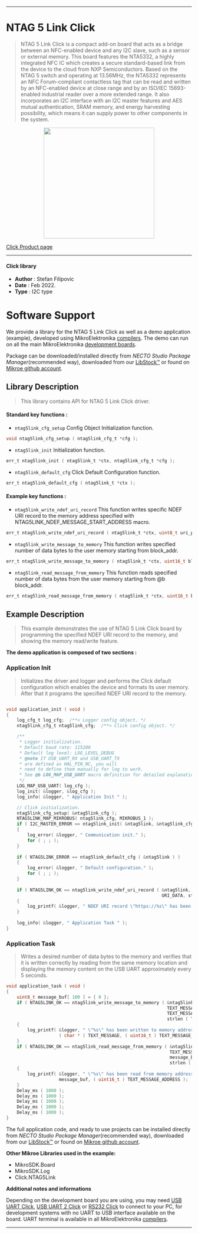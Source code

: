 
---
# NTAG 5 Link Click

> NTAG 5 Link Click is a compact add-on board that acts as a bridge between an NFC-enabled device and any I2C slave, such as a sensor or external memory. This board features the NTA5332, a highly integrated NFC IC which creates a secure standard-based link from the device to the cloud from NXP Semiconductors. Based on the NTAG 5 switch and operating at 13.56MHz, the NTA5332 represents an NFC Forum-compliant contactless tag that can be read and written by an NFC-enabled device at close range and by an ISO/IEC 15693-enabled industrial reader over a more extended range. It also incorporates an I2C interface with an I2C master features and AES mutual authentication, SRAM memory, and energy harvesting possibility, which means it can supply power to other components in the system.

<p align="center">
  <img src="https://download.mikroe.com/images/click_for_ide/ntag5link_click.png" height=300px>
</p>

[Click Product page](https://www.mikroe.com/ntag-5-link-click)

---


#### Click library

- **Author**        : Stefan Filipovic
- **Date**          : Feb 2022.
- **Type**          : I2C type


# Software Support

We provide a library for the NTAG 5 Link Click
as well as a demo application (example), developed using MikroElektronika
[compilers](https://www.mikroe.com/necto-studio).
The demo can run on all the main MikroElektronika [development boards](https://www.mikroe.com/development-boards).

Package can be downloaded/installed directly from *NECTO Studio Package Manager*(recommended way), downloaded from our [LibStock&trade;](https://libstock.mikroe.com) or found on [Mikroe github account](https://github.com/MikroElektronika/mikrosdk_click_v2/tree/master/clicks).

## Library Description

> This library contains API for NTAG 5 Link Click driver.

#### Standard key functions :

- `ntag5link_cfg_setup` Config Object Initialization function.
```c
void ntag5link_cfg_setup ( ntag5link_cfg_t *cfg );
```

- `ntag5link_init` Initialization function.
```c
err_t ntag5link_init ( ntag5link_t *ctx, ntag5link_cfg_t *cfg );
```

- `ntag5link_default_cfg` Click Default Configuration function.
```c
err_t ntag5link_default_cfg ( ntag5link_t *ctx );
```

#### Example key functions :

- `ntag5link_write_ndef_uri_record` This function writes specific NDEF URI record to the memory address specified with NTAG5LINK_NDEF_MESSAGE_START_ADDRESS macro.
```c
err_t ntag5link_write_ndef_uri_record ( ntag5link_t *ctx, uint8_t uri_prefix, uint8_t *uri_data, uint8_t data_len );
```

- `ntag5link_write_message_to_memory` This function writes specified number of data bytes to the user memory starting from block_addr.
```c
err_t ntag5link_write_message_to_memory ( ntag5link_t *ctx, uint16_t block_addr, uint8_t *message, uint16_t message_len );
```

- `ntag5link_read_message_from_memory` This function reads specified number of data bytes from the user memory starting from @b block_addr.
```c
err_t ntag5link_read_message_from_memory ( ntag5link_t *ctx, uint16_t block_addr, uint8_t *message, uint16_t message_len );
```

## Example Description

> This example demonstrates the use of NTAG 5 Link Click board by programming the specified NDEF URI record to the memory, and showing the memory read/write feature.

**The demo application is composed of two sections :**

### Application Init

> Initializes the driver and logger and performs the Click default configuration which 
enables the device and formats its user memory. After that it programs the specified NDEF URI record to the memory.

```c

void application_init ( void )
{
    log_cfg_t log_cfg;  /**< Logger config object. */
    ntag5link_cfg_t ntag5link_cfg;  /**< Click config object. */

    /** 
     * Logger initialization.
     * Default baud rate: 115200
     * Default log level: LOG_LEVEL_DEBUG
     * @note If USB_UART_RX and USB_UART_TX 
     * are defined as HAL_PIN_NC, you will 
     * need to define them manually for log to work. 
     * See @b LOG_MAP_USB_UART macro definition for detailed explanation.
     */
    LOG_MAP_USB_UART( log_cfg );
    log_init( &logger, &log_cfg );
    log_info( &logger, " Application Init " );

    // Click initialization.
    ntag5link_cfg_setup( &ntag5link_cfg );
    NTAG5LINK_MAP_MIKROBUS( ntag5link_cfg, MIKROBUS_1 );
    if ( I2C_MASTER_ERROR == ntag5link_init( &ntag5link, &ntag5link_cfg ) ) 
    {
        log_error( &logger, " Communication init." );
        for ( ; ; );
    }
    
    if ( NTAG5LINK_ERROR == ntag5link_default_cfg ( &ntag5link ) )
    {
        log_error( &logger, " Default configuration." );
        for ( ; ; );
    }
    
    if ( NTAG5LINK_OK == ntag5link_write_ndef_uri_record ( &ntag5link, NTAG5LINK_URI_PREFIX_4, 
                                                           URI_DATA, strlen ( URI_DATA ) ) )
    {
        log_printf( &logger, " NDEF URI record \"https://%s\" has been written\r\n", ( char * ) URI_DATA );
    }
    
    log_info( &logger, " Application Task " );
}

```

### Application Task

> Writes a desired number of data bytes to the memory and verifies that it is written 
correctly by reading from the same memory location and displaying the memory content 
on the USB UART approximately every 5 seconds.

```c
void application_task ( void )
{
    uint8_t message_buf[ 100 ] = { 0 };
    if ( NTAG5LINK_OK == ntag5link_write_message_to_memory ( &ntag5link, 
                                                             TEXT_MESSAGE_ADDRESS, 
                                                             TEXT_MESSAGE, 
                                                             strlen ( TEXT_MESSAGE ) ) )
    {
        log_printf( &logger, " \"%s\" has been written to memory address 0x%.4X \r\n", 
                    ( char * ) TEXT_MESSAGE, ( uint16_t ) TEXT_MESSAGE_ADDRESS );
    }
    if ( NTAG5LINK_OK == ntag5link_read_message_from_memory ( &ntag5link, 
                                                              TEXT_MESSAGE_ADDRESS, 
                                                              message_buf, 
                                                              strlen ( TEXT_MESSAGE ) ) )
    {
        log_printf( &logger, " \"%s\" has been read from memory address 0x%.4X \r\n\n", 
                    message_buf, ( uint16_t ) TEXT_MESSAGE_ADDRESS );
    }
    Delay_ms ( 1000 );
    Delay_ms ( 1000 );
    Delay_ms ( 1000 );
    Delay_ms ( 1000 );
    Delay_ms ( 1000 );
}
```

The full application code, and ready to use projects can be installed directly from *NECTO Studio Package Manager*(recommended way), downloaded from our [LibStock&trade;](https://libstock.mikroe.com) or found on [Mikroe github account](https://github.com/MikroElektronika/mikrosdk_click_v2/tree/master/clicks).

**Other Mikroe Libraries used in the example:**

- MikroSDK.Board
- MikroSDK.Log
- Click.NTAG5Link

**Additional notes and informations**

Depending on the development board you are using, you may need
[USB UART Click](https://www.mikroe.com/usb-uart-click),
[USB UART 2 Click](https://www.mikroe.com/usb-uart-2-click) or
[RS232 Click](https://www.mikroe.com/rs232-click) to connect to your PC, for
development systems with no UART to USB interface available on the board. UART
terminal is available in all MikroElektronika
[compilers](https://shop.mikroe.com/compilers).

---
